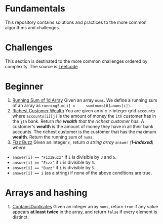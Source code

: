 # Fundamentals

This repository contains solutions and practices to the more common algorithms and challenges.

# Challenges
This section is destinated to the more common challenges ordered by complexity.
The source is [Leetcode](https://leetcode.com/)

# Beginner

 1. [Running Sum of 1d Array](https://leetcode.com/problems/running-sum-of-1d-array/description/)
 Given an array  `nums`. We define a running sum of an array as `runningSum[i] =     sum(nums[0]…nums[i])`.
2. [Richest Customer Wealth](https://leetcode.com/problems/richest-customer-wealth/)
You are given an  `m x n`  integer grid  `accounts`  where  `accounts[i][j]`  is the amount of money the  `i​​​​​​​​​​​th​​​​`  customer has in the  `j​​​​​​​​​​​th`​​​​ bank. Return _the  **wealth**  that the richest customer has._
A customer's  **wealth**  is the amount of money they have in all their bank accounts. The richest customer is the customer that has the maximum  **wealth**.
Return the running sum of  `nums`.
3. [Fizz Buzz](https://leetcode.com/problems/fizz-buzz/)
	Given an integer  `n`, return  _a string array_ `answer` _(**1-indexed**) where_:

-   `answer[i] == "FizzBuzz"`  if  `i`  is divisible by  `3`  and  `5`.
-   `answer[i] == "Fizz"`  if  `i`  is divisible by  `3`.
-   `answer[i] == "Buzz"`  if  `i`  is divisible by  `5`.
-   `answer[i] == i`  (as a string) if none of the above conditions are true.



# Arrays and hashing

 1. [ContainsDuplicates](https://leetcode.com/problems/contains-duplicate/description/)
Given an integer array `nums`, return `true` if any value appears **at least twice** in the array, and return `false` if every element is distinct.


